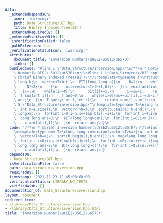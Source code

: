 ```yaml
---
data:
  _extendedDependsOn:
  - icon: ':warning:'
    path: Data_Structure/BIT.hpp
    title: Binary Indexed Tree(BIT)
  _extendedRequiredBy: []
  _extendedVerifiedWith: []
  _isVerificationFailed: false
  _pathExtension: hpp
  _verificationStatusIcon: ':warning:'
  attributes:
    document_title: "Inversion Number(\u8EE2\u5012\u6570)"
    links: []
  bundledCode: "#line 1 \"Data_Structure/inversion.hpp\"\n/**\n * @brief Inversion\
    \ Number(\u8EE2\u5012\u6570)\n*/\n#line 1 \"Data_Structure/BIT.hpp\"\n/**\n *\
    \ @brief Binary Indexed Tree(BIT)\n*/\ntemplate<typename T>\nstruct BIT{\n  long\
    \ long N;\n  vector<T>bit;\n  BIT(long long n){\n    N=1;\n    while(N<n){\n \
    \     N*=2;\n    }\n    bit=vector<T>(N+1,0);\n  }\n  void add(int i,T x){\n \
    \   i++;\n    while(i<=N){\n      bit[i]+=x;\n      i+=i&-i;    \n    }\n  }\n\
    \  T sum(int i){\n    T ans=0;\n    while(i>0)ans+=bit[i],i-=i&-i;\n    return\
    \ ans;\n  }\n  T query(int l,int r){\n    return sum(r)-sum(l);\n  }\n};\n#line\
    \ 5 \"Data_Structure/inversion.hpp\"\ntemplate<typename T>\nlong long inversion(vector<T>&a){\n\
    \  int n=a.size();\n  vector<T>b=a;\n  sort(b.begin(),b.end());\n  map<long long,long\
    \ long>mp;\n  for(int i=0;i<n;i++)mp[b[i]]=i+1;\n  for(int i=0;i<n;i++)a[i]=mp[a[i]];\n\
    \  long long ans=0;\n  BIT<long long>c(n);\n  for(int i=0;i<n;i++){\n    ans+=i-c.sum(a[i]);\n\
    \    c.add(a[i],1);\n  }\n  return ans;\n}\n"
  code: "/**\n * @brief Inversion Number(\u8EE2\u5012\u6570)\n*/\n#include\"BIT.hpp\"\
    \ntemplate<typename T>\nlong long inversion(vector<T>&a){\n  int n=a.size();\n\
    \  vector<T>b=a;\n  sort(b.begin(),b.end());\n  map<long long,long long>mp;\n\
    \  for(int i=0;i<n;i++)mp[b[i]]=i+1;\n  for(int i=0;i<n;i++)a[i]=mp[a[i]];\n \
    \ long long ans=0;\n  BIT<long long>c(n);\n  for(int i=0;i<n;i++){\n    ans+=i-c.sum(a[i]);\n\
    \    c.add(a[i],1);\n  }\n  return ans;\n}"
  dependsOn:
  - Data_Structure/BIT.hpp
  isVerificationFile: false
  path: Data_Structure/inversion.hpp
  requiredBy: []
  timestamp: '2021-12-23 11:45:08+00:00'
  verificationStatus: LIBRARY_NO_TESTS
  verifiedWith: []
documentation_of: Data_Structure/inversion.hpp
layout: document
redirect_from:
- /library/Data_Structure/inversion.hpp
- /library/Data_Structure/inversion.hpp.html
title: "Inversion Number(\u8EE2\u5012\u6570)"
---
```

